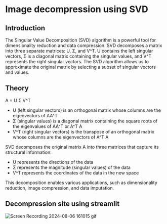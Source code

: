 # Image decompression using SVD
## Introduction 
The Singular Value Decomposition (SVD) algorithm is a powerful tool for dimensionality reduction and data compression. 
SVD decomposes a matrix into three separate matrices: U, Σ, and V^T. U contains the left singular vectors, Σ is a diagonal matrix containing the singular values, and V^T represents the right singular vectors. 
The SVD algorithm allows us to approximate the original matrix by selecting a subset of singular vectors and values.

## Theory
A = U Σ V^T

- U (left singular vectors) is an orthogonal matrix whose columns are the eigenvectors of AA^T
- Σ (singular values) is a diagonal matrix containing the square roots of the eigenvalues of AA^T or A^T A
- V^T (right singular vectors) is the transpose of an orthogonal matrix whose columns are the eigenvectors of A^T A

SVD decomposes the original matrix A into three matrices that capture its structural information:

- U represents the directions of the data
- Σ represents the magnitude (singular values) of the data
- V^T represents the coordinates of the data in the new space

This decomposition enables various applications, such as dimensionality reduction, image compression, and data imputation.

## Decompression site using streamlit 
![Screen Recording 2024-08-06 161015 gif](https://github.com/user-attachments/assets/a4e92427-643f-4853-b030-c1ecd83ad520)
